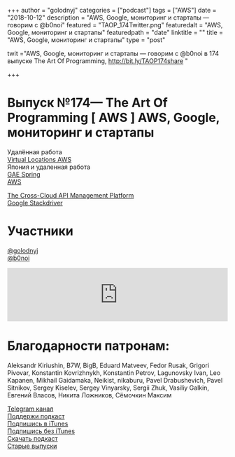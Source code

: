 +++
author = "golodnyj"
categories = ["podcast"]
tags = ["AWS"]
date = "2018-10-12"
description = "AWS, Google, мониторинг и стартапы — говорим с @b0noi"
featured = "TAOP_174Twitter.png"
featuredalt = "AWS, Google, мониторинг и стартапы"
featuredpath = "date"
linktitle = ""
title = "AWS, Google, мониторинг и стартапы"
type = "post"

twit ="AWS, Google, мониторинг и стартапы — говорим с @b0noi в 174 выпуске The Art Of Programming, http://bit.ly/TAOP174share "

+++
# Выпуск №174— The Art Of Programming [ AWS ] AWS, Google, мониторинг и стартапы
  
Удалённая работа    
[Virtual Locations AWS](https://www.amazon.jobs/location/virtual-locations)  
Япония и удаленная работа  
[GAE Spring](https://codelabs.developers.google.com)  
[AWS](https://amzn.to/2RL1rTd)  
  
[The Cross-Cloud API Management Platform](https://apigee.com/api-management/)   
[Google Stackdriver](https://cloud.google.com/stackdriver/)  

# Участники
[@golodnyj](https://twitter.com/golodnyj/)  
[@b0noi](https://twitter.com/b0noi)  

<iframe title="Выпуск №174— The Art Of Programming [ AWS ] AWS, Google, мониторинг и стартапы" src="https://www.podbean.com/media/player/6iewj-9c3232?from=usersite&skin=1&share=1&fonts=Helvetica&auto=0&download=1&version=1" height="122" width="100%" style="border: none;" scrolling="no" data-name="pb-iframe-player"></iframe>

# Благодарности патронам: 
Aleksandr Kiriushin, B7W, BigB, Eduard Matveev, Fedor Rusak, Grigori Pivovar, Konstantin Kovrizhnykh, Konstantin Petrov, Lagunovsky Ivan, Leo Kapanen, Mikhail Gaidamaka, Neikist, nikaburu, Pavel Drabushevich, Pavel Sitnikov, Sergey Kiselev, Sergey Vinyarsky, Sergii Zhuk, Vasiliy Galkin, Евгений Власов, Никита Ложников, Сёмочкин Максим

[Telegram канал](http://bit.ly/taoplive)  
[Поддержи подкаст](http://bit.ly/TAOPpatron)  
[Подпишись в iTunes](http://bit.ly/TAOPiTunes)  
[Подпишись без iTunes](http://bit.ly/TAOPrss)   
[Скачать подкаст](http://bit.ly/TAOP174mp3)  
[Старые выпуски](http://bit.ly/oldtaop)
